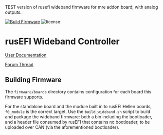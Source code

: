 TEST version of rusefi wideband firmware for mre addon board, with analog outputs.

[![Build Firmware](https://github.com/mck1117/wideband/actions/workflows/build-firmware.yaml/badge.svg)](https://github.com/mck1117/wideband/actions/workflows/build-firmware.yaml) ![license](https://img.shields.io/github/license/mck1117/wideband)

# rusEFI Wideband Controller

[User Documentation](https://rusefi.com/s/wb)

[Forum Thread](https://rusefi.com/forum/viewtopic.php?f=4&t=1856)

## Building Firmware

The `firmware/boards` directory contains configuration for each board this firmware supports.

For the standalone board and the module built in to rusEFI Hellen boards, `f0_module` is the correct target.  Use the `build_wideband.sh` script to build and package the wideband firmware: both a bin including the bootloader, and a header file consumed by rusEFI that contains no bootloader, to be uploaded over CAN (via the aforementioned bootloader).
